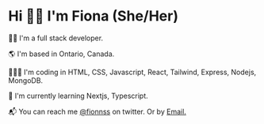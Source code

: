 <h1>Hi 👋🏾 I'm Fiona (She/Her)</h1>
<section>
<p>👩🏾 I'm a full stack developer.</p>
<p>🌎 I'm based in Ontario, Canada.</p>
<p>👩🏾‍💻 I'm coding in HTML, CSS, Javascript, React, Tailwind, Express, Nodejs, MongoDB.</p>
<p>🌱 I'm currently learning Nextjs, Typescript.</p> 
<p>📬 You can reach me <a href="https://twitter.com/Fionnss">@fionnss</a> on twitter. Or by <a href="mailto:fiona.attah@yahoo.com">Email.</a> </p>
</section>

<!--
**fionss/fionss** is a ✨ _special_ ✨ repository because its `README.md` (this file) appears on your GitHub profile.

Here are some ideas to get you started:

- 🔭 I’m currently working on ...
- 🌱 I’m currently learning ...
- 👯 I’m looking to collaborate on ...
- 🤔 I’m looking for help with ...
- 💬 Ask me about ...
- 📫 How to reach me: ...
- 😄 Pronouns: ...
- ⚡ Fun fact: ...
-->
